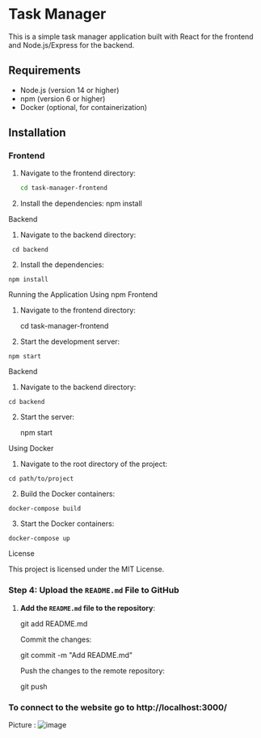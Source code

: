 # Task Manager

This is a simple task manager application built with React for the frontend and Node.js/Express for the backend.

## Requirements

- Node.js (version 14 or higher)
- npm (version 6 or higher)
- Docker (optional, for containerization)

## Installation

### Frontend

1. Navigate to the frontend directory:
   ```bash
   cd task-manager-frontend

2.   Install the dependencies:
    npm install

Backend

 1.   Navigate to the backend directory:

     cd backend

 2.   Install the dependencies:

    npm install

Running the Application
Using npm
Frontend

1. Navigate to the frontend directory:

    cd task-manager-frontend

 2.   Start the development server:

    npm start

Backend

 1.   Navigate to the backend directory:

    cd backend

2.  Start the server:

    npm start

Using Docker

 1.   Navigate to the root directory of the project:

    cd path/to/project

 2.   Build the Docker containers:

    docker-compose build

 3.   Start the Docker containers:

    docker-compose up

License

This project is licensed under the MIT License.


### Step 4: Upload the `README.md` File to GitHub
1. **Add the `README.md` file to the repository**:
   
   git add README.md

    Commit the changes:

    git commit -m "Add README.md"

    Push the changes to the remote repository:

   git push

### To connect to the website go to http://localhost:3000/

Picture :
![image](https://github.com/user-attachments/assets/267d7efe-336c-4055-b6e4-33704eb85ce4)


